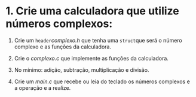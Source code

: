 # 1. Crie uma calculadora que utilize números complexos:

1. Crie um `header`_complexo.h_ que tenha uma `struct`que será o número complexo e as funções da calculadora.

2. Crie o _complexo.c_ que implemente as funções da calculadora.

3. No mínimo: adição, subtração, multiplicação e divisão.

4. Crie um _main.c_ que recebe ou leia do teclado os números complexos e a operação e a realize.